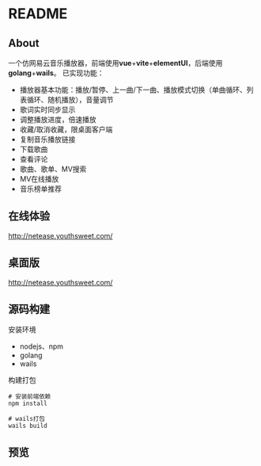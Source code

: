# README

## About

一个仿网易云音乐播放器，前端使用**vue**+**vite**+**elementUI**，后端使用**golang**+**wails**。
已实现功能：

- 播放器基本功能：播放/暂停、上一曲/下一曲、播放模式切换（单曲循环、列表循环、随机播放），音量调节
- 歌词实时同步显示
- 调整播放进度，倍速播放
- 收藏/取消收藏，限桌面客户端
- 复制音乐播放链接
- 下载歌曲
- 查看评论
- 歌曲、歌单、MV搜索
- MV在线播放
- 音乐榜单推荐

## 在线体验

http://netease.youthsweet.com/

## 桌面版

http://netease.youthsweet.com/

## 源码构建

安装环境

- nodejs、npm
- golang
- wails

构建打包

```shell
# 安装前端依赖 
npm install

# wails打包
wails build
```

## 预览
